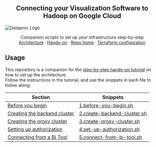 <br />
<p align="center">
  <h2 align="center">Connecting your Visualization Software to Hadoop on Google Cloud</h2>
  <img src="https://storage.googleapis.com/gweb-cloudblog-publish/original_images/cloud_dataproc.png" alt="Dataproc Logo">

  <p align="center">
    Companion scripts to set up your infrastructure step-by-step
    <br />
    <a href="https://medium.com/google-cloud/connecting-your-visualization-software-to-hadoop-on-google-cloud-64b55f536fab">Architecture</a>
    ·
    <a href="https://medium.com/google-cloud/connecting-your-visualization-software-to-hadoop-on-google-cloud-f50279d83f2">Hands-on</a>
    ·
    <a href="../README.md">Repo home</a>
    ·
    <a href="../terraform/README.md">Terraform configuration</a>
  </p>
</p>

## Usage

This repository is a companion for the [step-by-step hands-on tutorial][second-part] on how to set up the architecture.<br >
Follow the instructions in the tutorial, and use the snippets in each file to follow along:

| Section | Snippets |
| ------- | -------- |
| [Before you begin][before-you-begin] | [1.before-you-begin.sh](1.before-you-begin.sh) |
| [Creating the backend cluster][create-backend-cluster] | [2.create-backend-cluster.sh](2.create-backend-cluster.sh) |
| [Creating the proxy cluster][create-proxy-cluster] | [3.create-proxy-cluster.sh](3.create-proxy-cluster.sh) |
| [Setting up authorization][set-up-authorization] | [4.set-up-authorization.sh](4.set-up-authorization.sh) |
| [Connecting from a BI Tool][connect-from-bi-tool] | [5.connect-from-bi-tool.sh](5.connect-from-bi-tool.sh) |


<!-- LINKS: https://www.markdownguide.org/basic-syntax/#reference-style-links -->
[second-part]: https://medium.com/google-cloud/connecting-your-visualization-software-to-hadoop-on-google-cloud-f50279d83f2

[before-you-begin]: https://medium.com/google-cloud/connecting-your-visualization-software-to-hadoop-on-google-cloud-f50279d83f2#3390
[create-backend-cluster]: https://medium.com/google-cloud/connecting-your-visualization-software-to-hadoop-on-google-cloud-f50279d83f2#5919
[create-proxy-cluster]: https://medium.com/google-cloud/connecting-your-visualization-software-to-hadoop-on-google-cloud-f50279d83f2#538f
[set-up-authorization]: https://medium.com/google-cloud/connecting-your-visualization-software-to-hadoop-on-google-cloud-f50279d83f2#5cac
[connect-from-bi-tool]: https://medium.com/google-cloud/connecting-your-visualization-software-to-hadoop-on-google-cloud-f50279d83f2#ebf7
